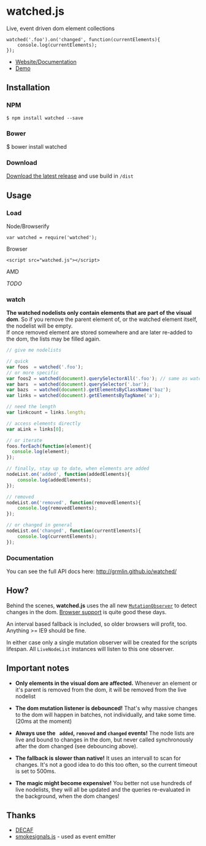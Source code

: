 watched.js
==========

Live, event driven dom element collections 

```
watched('.foo').on('changed', function(currentElements){
	console.log(currentElements);
});
```


- [Website/Documentation](http://grmlin.github.io/watched/)
- [Demo](http://grmlin.github.io/watched/demo.html)

## Installation

### NPM

	$ npm install watched --save

### Bower

   $ bower install watched
   
   
### Download 

[Download the latest release](https://github.com/grmlin/watched/releases) and use build in `/dist`

## Usage

### Load

Node/Browserify

	var watched = require('watched');
	
Browser

	<script src="watched.js"></script>
	
AMD

*TODO*

### watch

**The watched nodelists only contain elements that are part of the visual dom**. So if you remove 
the parent element of, or the watched element itself, the nodelist will be empty.  
If once removed element are stored somewhere and are later re-added to the dom, the lists may be filled again.

```javascript
// give me nodelists

// quick
var foos  = watched('.foo'); 
// or more specific
var foos2 = watched(document).querySelectorAll('.foo'); // same as watched('.foo')
var bars  = watched(document).querySelector('.bar');
var bazs  = watched(document).getElementsByClassName('baz');
var links = watched(document).getElementsByTagName('a');

// need the length
var linkcount = links.length;

// access elements directly 
var aLink = links[0];

// or iterate
foos.forEach(function(element){
  console.log(element);
});

// finally, stay up to date, when elements are added
nodeList.on('added', function(addedElements){
	console.log(addedElements);
});

// removed
nodeList.on('removed', function(removedElements){
	console.log(removedElements);
});

// or changed in general
nodeList.on('changed', function(currentElements){
	console.log(currentElements);
});
```

### Documentation

You can see the full API docs here: http://grmlin.github.io/watched/

## How?

Behind the scenes, **watched.js** uses the all new [`MutationObserver`](http://devdocs.io/dom/mutationobserver) to detect changes in the dom. [Browser support](http://caniuse.com/#feat=mutationobserver) is quite good these days.

An interval based fallback is included, so older browsers will profit, too. Anything >= IE9 should be fine.

In either case only a single mutation observer will be created for the scripts lifespan. All `LiveNodeList` instances will listen to this one observer. 


## Important notes

- **Only elements in the visual dom are affected.** Whenever an element or it's parent is removed from the dom, it will be removed from the live nodelist

- **The dom mutation listener is debounced!** That's why massive changes to the dom will happen in batches, not individually, and take some time. (20ms at the moment)

- **Always use the ` added`, `removed` and `changed` events!** The node lists are live and bound to changes in the dom, but never called synchronously after the dom changed (see debouncing above). 

- **The fallback is slower than native!** It uses an intervall to scan for changes. It's not a good idea to do this too often, so the current timeout is set to 500ms. 

- **The magic might become expensive!** You better not use hundreds of live nodelists, they will all be updated and the queries re-evaluated in the background, when the dom changes!


## Thanks

- [DECAF](http://decaf.de/)
- [smokesignals.js](https://bitbucket.org/bentomas/smokesignals.js/) - used as event emitter
